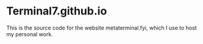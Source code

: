 # Terminal7.github.io

This is the source code for the website metaterminal.fyi, which I use to host my personal work.